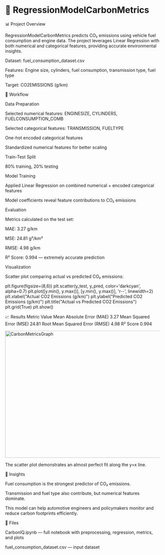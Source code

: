 # 🌿 RegressionModelCarbonMetrics

📊 Project Overview

RegressionModelCarbonMetrics predicts CO₂ emissions using vehicle fuel consumption and engine data. The project leverages Linear Regression with both numerical and categorical features, providing accurate environmental insights.

Dataset: fuel_consumption_dataset.csv

Features: Engine size, cylinders, fuel consumption, transmission type, fuel type

Target: CO2EMISSIONS (g/km)

🧩 Workflow

Data Preparation

Selected numerical features: ENGINESIZE, CYLINDERS, FUELCONSUMPTION_COMB

Selected categorical features: TRANSMISSION, FUELTYPE

One-hot encoded categorical features

Standardized numerical features for better scaling

Train-Test Split

80% training, 20% testing

Model Training

Applied Linear Regression on combined numerical + encoded categorical features

Model coefficients reveal feature contributions to CO₂ emissions

Evaluation

Metrics calculated on the test set:

MAE: 3.27 g/km

MSE: 24.81 g²/km²

RMSE: 4.98 g/km

R² Score: 0.994 — extremely accurate prediction

Visualization

Scatter plot comparing actual vs predicted CO₂ emissions:

plt.figure(figsize=(8,6))
plt.scatter(y_test, y_pred, color='darkcyan', alpha=0.7)
plt.plot([y.min(), y.max()], [y.min(), y.max()], 'r--', linewidth=2)
plt.xlabel("Actual CO2 Emissions (g/km)")
plt.ylabel("Predicted CO2 Emissions (g/km)")
plt.title("Actual vs Predicted CO2 Emissions")
plt.grid(True)
plt.show()

📈 Results
Metric	Value
Mean Absolute Error (MAE)	3.27
Mean Squared Error (MSE)	24.81
Root Mean Squared Error (RMSE)	4.98
R² Score	0.994

<img width="561" height="413" alt="CarbonMetricsGraph" src="https://github.com/user-attachments/assets/b6e09d57-2110-46bd-888c-ba6c596e1512" />

The scatter plot demonstrates an almost perfect fit along the y=x line.

🚀 Insights

Fuel consumption is the strongest predictor of CO₂ emissions.

Transmission and fuel type also contribute, but numerical features dominate.

This model can help automotive engineers and policymakers monitor and reduce carbon footprints efficiently.

🔗 Files

CarbonIQ.ipynb — full notebook with preprocessing, regression, metrics, and plots

fuel_consumption_dataset.csv — input dataset
